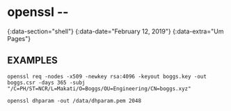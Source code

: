 # openssl --
{:data-section="shell"}
{:data-date="February 12, 2019"}
{:data-extra="Um Pages"}

## EXAMPLES

`openssl req -nodes -x509 -newkey rsa:4096 -keyout boggs.key -out boggs.csr -days 365 -subj "/C=PH/ST=NCR/L=Makati/O=Boggs/OU=Engineering/CN=boggs.xyz"`

`openssl dhparam -out /data/dhparam.pem 2048`
